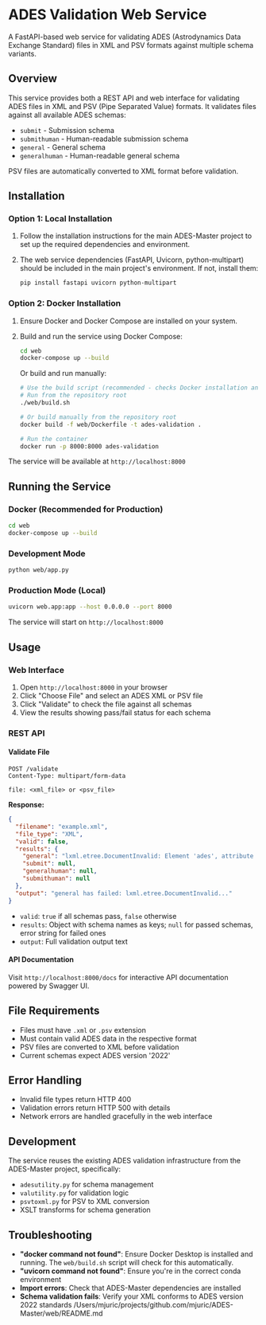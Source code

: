 # ADES Validation Web Service

A FastAPI-based web service for validating ADES (Astrodynamics Data Exchange Standard) files in XML and PSV formats against multiple schema variants.

## Overview

This service provides both a REST API and web interface for validating ADES files in XML and PSV (Pipe Separated Value) formats. It validates files against all available ADES schemas:
- `submit` - Submission schema
- `submithuman` - Human-readable submission schema
- `general` - General schema
- `generalhuman` - Human-readable general schema

PSV files are automatically converted to XML format before validation.

## Installation

### Option 1: Local Installation

1. Follow the installation instructions for the main ADES-Master project to set up the required dependencies and environment.

2. The web service dependencies (FastAPI, Uvicorn, python-multipart) should be included in the main project's environment. If not, install them:
   ```bash
   pip install fastapi uvicorn python-multipart
   ```

### Option 2: Docker Installation

1. Ensure Docker and Docker Compose are installed on your system.

2. Build and run the service using Docker Compose:
   ```bash
   cd web
   docker-compose up --build
   ```

   Or build and run manually:
   ```bash
   # Use the build script (recommended - checks Docker installation and provides usage instructions)
   # Run from the repository root
   ./web/build.sh

   # Or build manually from the repository root
   docker build -f web/Dockerfile -t ades-validation .

   # Run the container
   docker run -p 8000:8000 ades-validation
   ```

The service will be available at `http://localhost:8000`

## Running the Service

### Docker (Recommended for Production)
```bash
cd web
docker-compose up --build
```

### Development Mode
```bash
python web/app.py
```

### Production Mode (Local)
```bash
uvicorn web.app:app --host 0.0.0.0 --port 8000
```

The service will start on `http://localhost:8000`

## Usage

### Web Interface

1. Open `http://localhost:8000` in your browser
2. Click "Choose File" and select an ADES XML or PSV file
3. Click "Validate" to check the file against all schemas
4. View the results showing pass/fail status for each schema

### REST API

#### Validate File
```http
POST /validate
Content-Type: multipart/form-data

file: <xml_file> or <psv_file>
```

**Response:**
```json
{
  "filename": "example.xml",
  "file_type": "XML",
  "valid": false,
  "results": {
    "general": "lxml.etree.DocumentInvalid: Element 'ades', attribute 'version': [facet 'enumeration'] The value '2017' is not an element of the set {'2022'}.",
    "submit": null,
    "generalhuman": null,
    "submithuman": null
  },
  "output": "general has failed: lxml.etree.DocumentInvalid..."
}
```

- `valid`: `true` if all schemas pass, `false` otherwise
- `results`: Object with schema names as keys; `null` for passed schemas, error string for failed ones
- `output`: Full validation output text

#### API Documentation

Visit `http://localhost:8000/docs` for interactive API documentation powered by Swagger UI.

## File Requirements

- Files must have `.xml` or `.psv` extension
- Must contain valid ADES data in the respective format
- PSV files are converted to XML before validation
- Current schemas expect ADES version '2022'

## Error Handling

- Invalid file types return HTTP 400
- Validation errors return HTTP 500 with details
- Network errors are handled gracefully in the web interface

## Development

The service reuses the existing ADES validation infrastructure from the ADES-Master project, specifically:
- `adesutility.py` for schema management
- `valutility.py` for validation logic
- `psvtoxml.py` for PSV to XML conversion
- XSLT transforms for schema generation

## Troubleshooting

- **"docker command not found"**: Ensure Docker Desktop is installed and running. The `web/build.sh` script will check for this automatically.
- **"uvicorn command not found"**: Ensure you're in the correct conda environment
- **Import errors**: Check that ADES-Master dependencies are installed
- **Schema validation fails**: Verify your XML conforms to ADES version 2022 standards</content>
<parameter name="filePath">/Users/mjuric/projects/github.com/mjuric/ADES-Master/web/README.md
